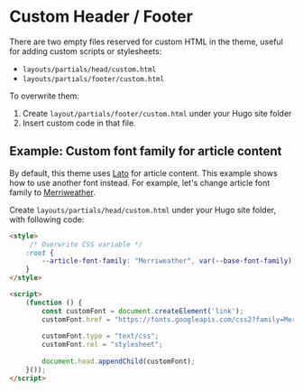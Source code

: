 # Custom Header / Footer

There are two empty files reserved for custom HTML in the theme, useful for adding custom scripts or stylesheets:

* `layouts/partials/head/custom.html`
* `layouts/partials/footer/custom.html`

To overwrite them:

1. Create `layout/partials/footer/custom.html` under your Hugo site folder
2. Insert custom code in that file.

## Example: Custom font family for article content

By default, this theme uses [Lato](https://fonts.google.com/specimen/Lato) for article content. This example shows how to use another font instead. For example, let's change article font family to [Merriweather](https://fonts.google.com/specimen/Merriweather).

Create `layouts/partials/head/custom.html` under your Hugo site folder, with following code:

```html
<style>
	 /* Overwrite CSS variable */
    :root {
        --article-font-family: "Merriweather", var(--base-font-family);
    }
</style>

<script>
    (function () {
        const customFont = document.createElement('link');
        customFont.href = "https://fonts.googleapis.com/css2?family=Merriweather:wght@400;700&display=swap";
    
        customFont.type = "text/css";
        customFont.rel = "stylesheet";
    
        document.head.appendChild(customFont);
    }());
</script>
```
